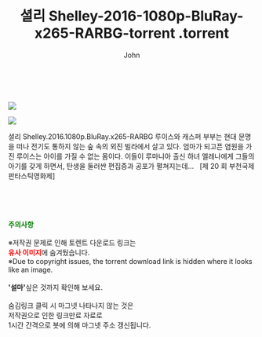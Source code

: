﻿---
layout: post
title:  "                   셜리 Shelley-2016-1080p-BluRay-x265-RARBG-torrent                .torrent"
author: John
categories: [ 영화 ]
tags: [  ]
image: https://torrentrj57.com/uploadfile/full/c39d1fb542bd318458b0797c2910c0c58e5880f0.jpg"/></p><p><img src="https://torrentrj57.com/uploadfile/full/6de61653e5d981214ae1a37d0e080374b80e86cd.jpg 
description: "                   셜리 Shelley-2016-1080p-BluRay-x265-RARBG-torrent                 torrent 정보 공유"
toc: true
toc_sticky: true
---

<br>
<p><img src="https://torrentrj57.com/uploadfile/full/c39d1fb542bd318458b0797c2910c0c58e5880f0.jpg"/></p><p><img src="https://torrentrj57.com/uploadfile/full/6de61653e5d981214ae1a37d0e080374b80e86cd.jpg"/></p>
 셜리 Shelley.2016.1080p.BluRay.x265-RARBG 루이스와 캐스퍼 부부는 현대 문명을 떠나 전기도 통하지 않는 숲 속의 외진 빌라에서 살고 있다. 엄마가 되고픈 염원을 가진 루이스는 아이를 가질 수 없는 몸이다. 이들이 루마니아 출신 하녀 엘레나에게 그들의 아기를 갖게 하면서, 탄생을 둘러싼 편집증과 공포가 펼쳐지는데…   [제 20 회 부천국제판타스틱영화제] 
    
<br><br><br>
<p data-ke-size="size16"><b><span style="color: green;">주의사항</span></b><br /><br />※저작권 문제로 인해 토렌트 다운로드 링크는<br /><b><span style="color: red;">유사 이미지</span></b>에 숨겨뒀습니다.<br />※Due to copyright issues, the torrent download link is hidden where it looks like an image.<br /><br /><b>'설마'</b>싶은 것까지 확인해 보세요.<br /><br />숨김링크 클릭 시 마그넷 나타나지 않는 것은<br />저작권으로 인한 링크만료 자료로<br />1시간 간격으로 봇에 의해 마그넷 주소 갱신됩니다.</p>
